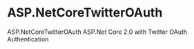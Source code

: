 # ASP.NetCoreTwitterOAuth
ASP.NetCoreTwitterOAuth
ASP.Net Core 2.0 with Twitter OAuth Authentication
